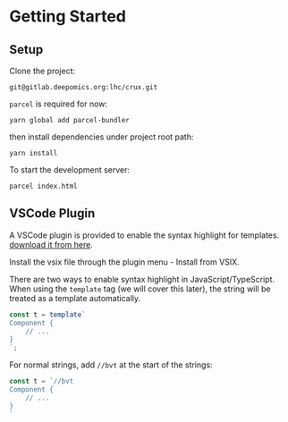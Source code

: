 # Getting Started

## Setup

Clone the project:

```
git@gitlab.deepomics.org:lhc/crux.git
```

`parcel` is required for now:

```
yarn global add parcel-bundler
```

then install dependencies under project root path:

```
yarn install
```

To start the development server:

```
parcel index.html
```

## VSCode Plugin

A VSCode plugin is provided to enable the syntax highlight for templates.
[download it from here](https://gitlab.deepomics.org/lhc/bvt-vscode/tags).

Install the vsix file through the plugin menu - Install from VSIX.

There are two ways to enable syntax highlight in JavaScript/TypeScript.
When using the `template` tag (we will cover this later),
the string will be treated as a template automatically.

```js
const t = template`
Component {
    // ...
}
`;
```

For normal strings, add `//bvt` at the start of the strings:

```js
const t = `//bvt
Component {
    // ...
}
`
```
